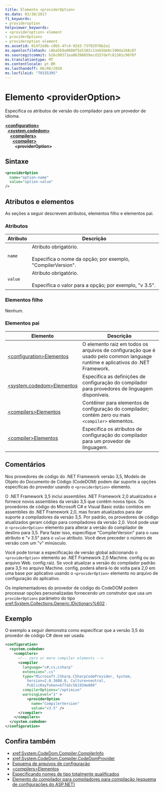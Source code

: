 ```yaml
---
title: Elemento <providerOption>
ms.date: 03/30/2017
f1_keywords:
- provideroption
helpviewer_keywords:
- <provideroption> element
- providerOptions
- provideroption element
ms.assetid: 014f2e0b-c0b5-4fc4-92d3-73f02978b2a1
ms.openlocfilehash: c8ba5b9a0680f5e5102c13eb5bb0c1904a168c07
ms.sourcegitcommit: b16c00371ea06398859ecd157defc81301c9070f
ms.translationtype: MT
ms.contentlocale: pt-BR
ms.lasthandoff: 06/06/2020
ms.locfileid: "79155395"
---
```

# <a name="provideroption-element"></a>Elemento \<providerOption>
Especifica os atributos de versão do compilador para um provedor de idioma.  

[**\<configuration>**](../configuration-element.md)\
&nbsp;&nbsp;[**\<system.codedom>**](system-codedom-element.md)\
&nbsp;&nbsp;&nbsp;&nbsp;[**\<compilers>**](compilers-element.md)\
&nbsp;&nbsp;&nbsp;&nbsp;&nbsp;&nbsp;[**\<compiler>**](compiler-element.md)\
&nbsp;&nbsp;&nbsp;&nbsp;&nbsp;&nbsp;&nbsp;&nbsp;**\<providerOption>**

## <a name="syntax"></a>Sintaxe  
  
```xml  
<providerOption  
  name="option-name"  
  value="option-value"  
/>  
```  
  
## <a name="attributes-and-elements"></a>Atributos e elementos  
 As seções a seguir descrevem atributos, elementos filho e elementos pai.  
  
### <a name="attributes"></a>Atributos  
  
|Atributo|Descrição|  
|---------------|-----------------|  
|`name`|Atributo obrigatório.<br /><br /> Especifica o nome da opção; por exemplo, "CompilerVersion".|  
|`value`|Atributo obrigatório.<br /><br /> Especifica o valor para a opção; por exemplo, "v 3.5".|  
  
### <a name="child-elements"></a>Elementos filho  
 Nenhum.  
  
### <a name="parent-elements"></a>Elementos pai  
  
|Elemento|Descrição|  
|-------------|-----------------|  
|[\<configuration>Elementos](../configuration-element.md)|O elemento raiz em todos os arquivos de configuração que é usado pelo common language runtime e aplicativos do .NET Framework.|  
|[\<system.codedom>Elementos](system-codedom-element.md)|Especifica as definições de configuração do compilador para provedores de linguagem disponíveis.|  
|[\<compilers>Elementos](compilers-element.md)|Contêiner para elementos de configuração do compilador; contém zero ou mais `<compiler>` elementos.|  
|[\<compiler>Elementos](compiler-element.md)|Especifica os atributos de configuração do compilador para um provedor de linguagem.|  
  
## <a name="remarks"></a>Comentários  
 Nos provedores de código do .NET Framework versão 3,5, Modelo de Objeto do Documento de Código (CodeDOM) podem dar suporte a opções específicas do provedor usando o `<providerOption>` elemento.  
  
 O .NET Framework 3,5 inclui assemblies .NET Framework 2,0 atualizados e fornece novos assemblies da versão 3,5 que contêm novos tipos. Os provedores de código do Microsoft C# e Visual Basic estão contidos em assemblies do .NET Framework 2,0, mas foram atualizados para dar suporte a compiladores da versão 3,5. Por padrão, os provedores de código atualizados geram código para compiladores da versão 2,0. Você pode usar o `<providerOption>` elemento para alterar a versão do compilador de destino para 3,5. Para fazer isso, especifique "CompilerVersion" para o `name` atributo e "v 3.5" para o `value` atributo. Você deve preceder o número de versão com um "v" minúsculo.  
  
 Você pode tornar a especificação de versão global adicionando o `<providerOption>` elemento ao .NET Framework 2,0 Machine. config ou ao arquivo Web. config raiz. Se você atualizar a versão do compilador padrão para 3,5 no arquivo Machine. config, poderá alterá-lo de volta para 2,0 em uma base por aplicativo usando o `<providerOption>` elemento no arquivo de configuração do aplicativo.  
  
 Os implementadores do provedor de código do CodeDOM podem processar opções personalizadas fornecendo um construtor que usa um `providerOptions` parâmetro do tipo <xref:System.Collections.Generic.IDictionary%602> .  
  
## <a name="example"></a>Exemplo  
 O exemplo a seguir demonstra como especificar que a versão 3,5 do provedor de código C# deve ser usada.  
  
```xml  
<configuration>  
  <system.codedom>  
    <compilers>  
      <!-- zero or more compiler elements -->  
      <compiler  
        language="c#;cs;csharp"  
        extension=".cs"  
        type="Microsoft.CSharp.CSharpCodeProvider, System,
          Version=2.0.3600.0, Culture=neutral,
          PublicKeyToken=b77a5c561934e089"  
        compilerOptions="/optimize"  
        warningLevel="1" >  
          <providerOption  
            name="CompilerVersion"  
            value="v3.5" />  
      </compiler>  
    </compilers>  
  </system.codedom>  
</configuration>  
```  
  
## <a name="see-also"></a>Confira também

- <xref:System.CodeDom.Compiler.CompilerInfo>
- <xref:System.CodeDom.Compiler.CodeDomProvider>
- [Esquema de arquivos de configuração](../index.md)
- [\<compilers>Elementos](compilers-element.md)
- [Especificando nomes de tipo totalmente qualificados](../../../reflection-and-codedom/specifying-fully-qualified-type-names.md)
- [Elemento do compilador para compiladores para compilação (esquema de configurações do ASP.NET)](https://docs.microsoft.com/previous-versions/dotnet/netframework-4.0/a15ebt6c(v=vs.100))

